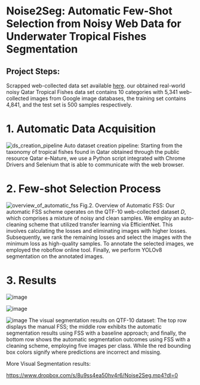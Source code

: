 # Noise2Seg: Automatic Few-Shot Selection from Noisy Web Data for Underwater Tropical Fishes Segmentation
## Project Steps:

Scrapped web-collected data set available [here](https://www.kaggle.com/datasets/naumanullah/qatar-tropical-fishes-10-qtf-10). our obtained real-world noisy Qatar Tropical Fishes data set contains 10 categories with 5,341 web-collected images from Google image databases, the training set contains 4,841, and the test set is 500 samples respectively.

# 1. Automatic Data Acquisition
![ds_creation_pipeline](https://github.com/GilalNauman/Automatic-Few-shot-Selction-ISNCC/assets/62802429/1edac4cf-04ef-4a86-9073-fd3492789821)
Auto dataset creation pipeline: Starting from the taxonomy of tropical fishes found in Qatar obtained through the public resource Qatar e-Nature, we use a Python script integrated with Chrome Drivers and Selenium that is able to communicate with the web browser.

# 2. Few-shot Selection Process
![overview_of_automatic_fss](https://github.com/GilalNauman/Automatic-Few-shot-Selction-ISNCC/assets/62802429/6522c2b2-5e4d-4f7d-a152-d0f40fd42695)
Fig.2. Overview of Automatic FSS: Our automatic FSS scheme operates on the QTF-10 web-collected dataset $D$, which comprises a mixture of noisy and clean samples. We employ an auto-cleaning scheme that utilized transfer learning via EfficientNet. This involves calculating the losses and eliminating images with higher losses. Subsequently, we rank the remaining losses and select the images with the minimum loss as high-quality samples. To annotate the selected images, we employed the roboflow online tool. Finally, we perform YOLOv8 segmentation on the annotated images.

# 3. Results

![image](https://github.com/GilalNauman/Automatic-Few-shot-Selction-ISNCC/assets/62802429/6d851396-f3d6-4a97-8878-035887e56dc7)


![image](https://github.com/GilalNauman/Automatic-Few-shot-Selction-ISNCC/assets/62802429/8220d015-3801-4724-81d3-d96e8c2b5e56)


![image](https://github.com/GilalNauman/Automatic-Few-shot-Selction-ISNCC/assets/62802429/cd79299e-7e8f-4715-b710-84c4251567da)
The visual segmentation results on QTF-10 dataset: The top row displays the manual FSS; the middle row exhibits the automatic segmentation results using FSS with a baseline approach; and finally, the bottom row shows the automatic segmentation outcomes using FSS with a cleaning scheme, employing five images per class. While the red bounding box colors signify where predictions are incorrect and missing.

More Visual Segmentation results:

https://www.dropbox.com/s/8u9ss4ea50hv4r6/Noise2Seg.mp4?dl=0
